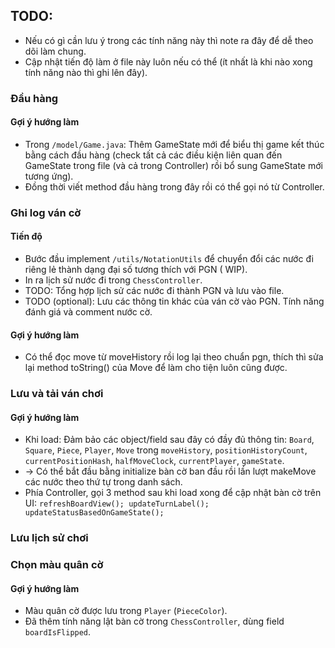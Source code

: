 ## TODO:

- Nếu có gì cần lưu ý trong các tính năng này thì note ra đây để dễ theo dõi làm chung.
- Cập nhật tiến độ làm ở file này luôn nếu có thể (ít nhất là khi nào xong tính năng nào thì ghi lên đây).

### Đầu hàng

#### Gợi ý hướng làm

- Trong `/model/Game.java`: Thêm GameState mới để biểu thị game kết thúc bằng cách đầu hàng (check tất cả các điều kiện
  liên quan đến GameState trong file (và cả trong Controller) rồi bổ sung GameState mới tương ứng).
- Đồng thời viết method đầu hàng trong đây rồi có thể gọi nó từ Controller.

### Ghi log ván cờ

#### Tiến độ

- Bước đầu implement `/utils/NotationUtils` để chuyển đổi các nước đi riêng lẻ thành dạng đại số tương thích với PGN (
  WIP).
- In ra lịch sử nước đi trong `ChessController`.
- TODO: Tổng hợp lịch sử các nước đi thành PGN và lưu vào file.
- TODO (optional): Lưu các thông tin khác của ván cờ vào PGN. Tính năng đánh giá và comment nước cờ.

#### Gợi ý hướng làm

- Có thể đọc move từ moveHistory rồi log lại theo chuẩn pgn, thích thì sửa lại method toString() của Move để làm cho
  tiện luôn cũng được.

### Lưu và tải ván chơi

#### Gợi ý hướng làm

- Khi load: Đảm bảo các object/field sau đây có đầy đủ thông tin: `Board`, `Square`, `Piece`, `Player`, `Move` trong
  `moveHistory`, `positionHistoryCount`, `currentPositionHash`, `halfMoveClock`, `currentPlayer`, `gameState`.
- ->  Có thể bắt đầu bằng initialize bàn cờ ban đầu rồi lần lượt makeMove các nước theo thứ tự trong danh sách.
- Phía Controller, gọi 3 method sau khi load xong để cập nhật bàn cờ trên UI:
  `refreshBoardView();
  updateTurnLabel();
  updateStatusBasedOnGameState();`

### Lưu lịch sử chơi

### Chọn màu quân cờ

#### Gợi ý hướng làm

- Màu quân cờ được lưu trong `Player` (`PieceColor`).
- Đã thêm tính năng lật bàn cờ trong `ChessController`, dùng field `boardIsFlipped`.
